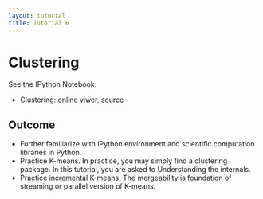 ```yaml
---
layout: tutorial
title: Tutorial 6
---
```


# Clustering

See the IPython Notebook:

   * Clustering:
   [online viwer](http://nbviewer.ipython.org/urls/course.ie.cuhk.edu.hk/~engg4030/tutorial/tutorial6/Clustering.ipynb),
   [source](https://course.ie.cuhk.edu.hk/~engg4030/tutorial/tutorial6/Clustering.ipynb)

## Outcome

   * Further familiarize with IPython environment
   and scientific computation libraries in Python.
   * Practice K-means.
   In practice, you may simply find a clustering package.
   In this tutorial, you are asked to Understanding the internals.
   * Practice incremental K-means.
   The mergeability is foundation of streaming or parallel version of K-means.
